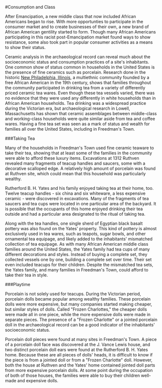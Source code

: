 #Consumption and Class

After Emancipation, a new middle class that now included African Americans began to rise. With more opportunties to participate in the consumer market and to create businesses of their own, a new brand of African American gentility started to form. Though many African Americans participating in this racist post-Emancipation market found ways to show resistance, some also took part in popular consumer activities as a means to show their status. 

Ceramic analysis in the archaeological record can reveal much about the socioeconomic status and consumption practices of a site's inhabitants. One common show of status common in households in the United States is the presence of fine ceramics such as porcelain. Research done in the historic [New Philadelphia, Illinois](http://www.histarch.illinois.edu/NP/index.html), a multiethnic community founded by a free African American in the 19th century, shows that families throughout the community participated in drinking tea from a variety of differently priced ceramic tea wares. Even though these tea vessels varied, there was no evidence that they were used any differently in white households than in African American households. Tea drinking was a widespread practice during the Victorian era, but archaeological research in Lowell, Massachusetts has shown that ceramic assemblages between middle-class and working-class households were quite similar aside from tea and coffee wares. Having a fine tea set was seen as a mark of status and wealth for families all over the United States, including in Freedman's Town.

###Taking Tea

Many of the households in Freedman's Town used fine ceramic teaware to take their tea, showing that at least some of the families in the community were able to afford these luxury items. Excavations at 1312 Ruthven revealed many fragments of teacup handles and saucers, some with a decorative scalloped edge. A relatively high amount of porcelain was found at Ruthven site, which could mean that this household was particularly wealthy. 

Rutherford B. H. Yates and his family enjoyed taking tea at their home, too. Twelve teacup handles - six china and six whiteware, a less expensive ceramic - were discovered in excavations. Many of the fragments of tea saucers and tea cups were located in one particular area of the backyard. It is possible that the occupants of this home enjoyed drinking their tea outside and had a particular area designated to the ritual of taking tea. 

Along with the tea handles, one single sherd of Egyptian black basalt pottery was also found on the Yates' property. This kind of pottery is almost exclusively used in tea wares, such as teapots, sugar bowls, and other ornamental tea equipage, and likely added to the inhabitants' mismatched collection of tea equipage. As with many African American middle class families around the United States, the Yates family had tea cups of many different decorations and styles. Instead of buying a complete set, they collected vessels one by one, building a complete set over time. Their set even included teacups for their children. Despite the mismatched tea sets, the Yates family, and many families in Freedman's Town, could afford to take their tea in style.

###Playtime

Porcelain is not solely used for teacups. During the Victorian period, porcelain dolls became popular among wealthy families. These porcelain dolls were more expensive, but many companies started making cheaper, but similar styles of dolls. Called "Frozen Charlottes," the cheaper dolls were made all in one piece, while the more expensive dolls were made in separate pieces. The presence of a "Frozen Charlotte" or a jointed porcelain doll in the archaeological record can be a good indicator of the inhabitants' socioeconomic status.

Porcelain doll pieces were found at many sites in Freedman's Town. A piece of a porcelain doll face was discovered at the J. Vance Lewis house, and two distinct porcelain doll ears were found at the Rutherford B. H. Yates home. Because these are all pieces of dolls' heads, it is difficult to know if the piece is from a jointed doll or from a "Frozen Charlotte" doll. However, both the house at Ruthven and the Yates' home contained jointed doll parts from more expensive porcelain dolls. At some point during the occupation of both of those houses, the families were able to buy their children well-made and expensive dolls.
